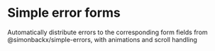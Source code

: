 # Simple error forms

Automatically distribute errors to the corresponding form fields from @simonbackx/simple-errors, with animations and scroll handling